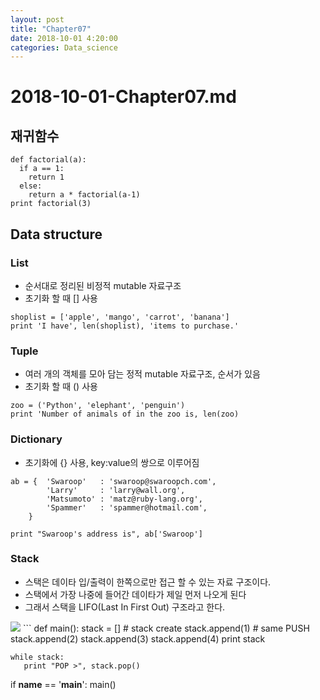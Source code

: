 ```yaml
---
layout: post
title: "Chapter07"
date: 2018-10-01 4:20:00
categories: Data_science
---
```


# 2018-10-01-Chapter07.md

## 재귀함수
```
def factorial(a):
  if a == 1:
    return 1
  else:
    return a * factorial(a-1)
print factorial(3)
```
## Data structure
### List
- 순서대로 정리된 비정적 mutable 자료구조
- 초기화 할 때 [] 사용
```
shoplist = ['apple', 'mango', 'carrot', 'banana']
print 'I have', len(shoplist), 'items to purchase.'
```

### Tuple
- 여러 개의 객체를 모아 담는 정적 mutable 자료구조, 순서가 있음
- 초기화 할 때 () 사용
```
zoo = ('Python', 'elephant', 'penguin')
print 'Number of animals of in the zoo is, len(zoo)
```

### Dictionary
- 초기화에 {} 사용, key:value의 쌍으로 이루어짐
```
ab = {  'Swaroop'   : 'swaroop@swaroopch.com',
        'Larry'     : 'larry@wall.org',
        'Matsumoto' : 'matz@ruby-lang.org',
        'Spammer'   : 'spammer@hotmail.com',
    }

print "Swaroop's address is", ab['Swaroop']
```

### Stack
- 스택은 데이타 입/출력이 한쪽으로만 접근 할 수 있는 자료 구조이다. 
- 스택에서 가장 나중에 들어간 데이타가 제일 먼저 나오게 된다
- 그래서 스택을 LIFO(Last In First Out) 구조라고 한다.
<img src = 'http://cfs3.tistory.com/upload_control/download.blog?fhandle=YmxvZzEyNDIxQGZzMy50aXN0b3J5LmNvbTovYXR0YWNoLzAvOS5wbmc%3D'>
```
def main():
    stack = []            # stack create
    stack.append(1)  # same PUSH
    stack.append(2)
    stack.append(3)
    stack.append(4)
    print stack

    while stack:
       print "POP >", stack.pop()

if __name__ == '__main__':
    main()
```
